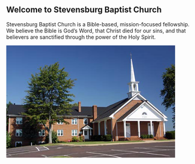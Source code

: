 ## Welcome to Stevensburg Baptist Church

Stevensburg Baptist Church is a Bible-based, mission-focused fellowship. We believe the Bible is God’s Word, that Christ died for our sins, and that believers are sanctified through the power of the Holy Spirit.

<img src="./images/church.jpg">

